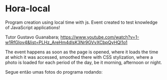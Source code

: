 # Hora-local

Program creation using local time with js.
Event created to test knowledge of JavaScript applications!

Tutor Gustavo Guanabara; https://www.youtube.com/watch?v=1-w1RfGIov4&list=PLHz_AreHm4dlsK3Nr9GVvXCbpQyHQl1o1

The event happens as soon as the page is opened, where it loads the time at which it was accessed, smoothed there with CSS stylization, where a photo is loaded for each period of the day, be it morning, afternoon or night.

Segue então umas fotos do programa rodando:


